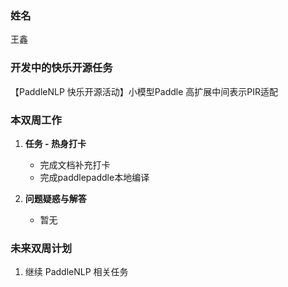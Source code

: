 ### 姓名

王鑫

### 开发中的快乐开源任务

【PaddleNLP 快乐开源活动】小模型Paddle 高扩展中间表示PIR适配


### 本双周工作

1. **任务 - 热身打卡**

   - 完成文档补充打卡
   - 完成paddlepaddle本地编译

2. **问题疑惑与解答**

   - 暂无

### 未来双周计划

1. 继续 PaddleNLP 相关任务